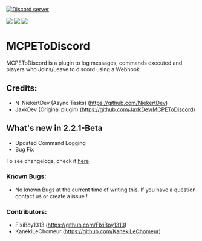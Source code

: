 <a href="https://discord.gg/RuF5gxRNfQ"><img src="https://discordapp.com/api/guilds/554059221847638040/embed.png" alt="Discord server"/></a>

[![](https://poggit.pmmp.io/shield.state/MCPEToDiscord)](https://poggit.pmmp.io/p/MCPEToDiscord)
[![](https://poggit.pmmp.io/shield.api/MCPEToDiscord)](https://poggit.pmmp.io/p/MCPEToDiscord)
[![](https://poggit.pmmp.io/shield.dl.total/MCPEToDiscord)](https://poggit.pmmp.io/p/MCPEToDiscord)
# MCPEToDiscord
MCPEToDiscord is a plugin to log messages, commands executed and players who Joins/Leave to discord using a Webhook

## Credits:

- <img src="https://avatars.githubusercontent.com/u/25668874" alt="NierkertDev" height="13" width="13"> NiekertDev (Async Tasks) (https://github.com/NiekertDev)
- JaxkDev (Original plugin) (https://github.com/JaxkDev/MCPEToDiscord)

## What's new in 2.2.1-Beta

- Updated Command Logging
- Bug Fix

To see changelogs, check it <a href="https://github.com/KanekiLeChomeur/MCPEToDiscord-Patches/blob/master/changelogs.md" alt="Changelogs">here</a>


### Known Bugs:
- No known Bugs at the current time of writing this.
If you have a question contact us or create a issue !

### Contributors:
- FlxiBoy1313 (https://github.com/FlxiBoy1313)
- KanekiLeChomeur (https://github.com/KanekiLeChomeur)
